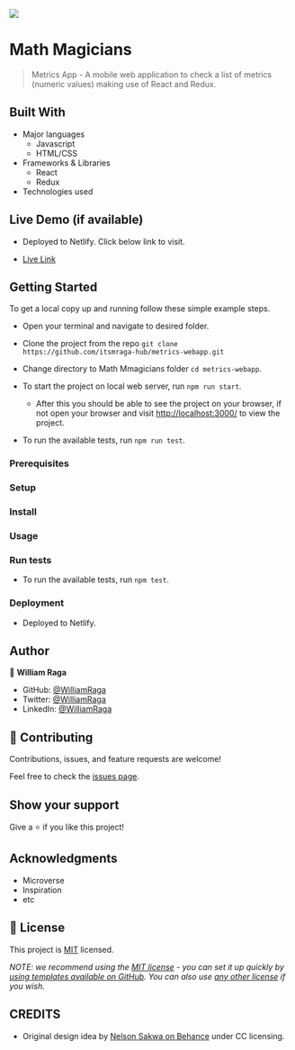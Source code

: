 ![](https://img.shields.io/badge/Microverse-blueviolet)

# Math Magicians

> Metrics App - A mobile web application to check a list of metrics (numeric values) making use of React and Redux.

## Built With

- Major languages
  - Javascript
  - HTML/CSS
- Frameworks & Libraries
  - React
  - Redux
- Technologies used

## Live Demo (if available)

- Deployed to Netlify. Click below link to visit.

- [Live Link](https://)

## Getting Started

To get a local copy up and running follow these simple example steps.

- Open your terminal and navigate to desired folder.

- Clone the project from the repo `git clone https://github.com/itsmraga-hub/metrics-webapp.git`

- Change directory to Math Mmagicians folder `cd metrics-webapp`.

- To start the project on local web server, run `npm run start`.

  - After this you should be able to see the project on your browser, if not open your browser and visit [http://localhost:3000/](http://localhost:3000/) to view the project.

- To run the available tests, run `npm run test`.

### Prerequisites

### Setup

### Install

### Usage

### Run tests

- To run the available tests, run `npm test`.

### Deployment

- Deployed to Netlify.

## Author

👤 **William Raga**

- GitHub: [@WilliamRaga](https://github.com/itsmraga-hub)
- Twitter: [@WilliamRaga](https://twitter.com/RagaMacharia)
- LinkedIn: [@WilliamRaga](https://linkedin.com/in/itsmraga/)

## 🤝 Contributing

Contributions, issues, and feature requests are welcome!

Feel free to check the [issues page](../../issues/).

## Show your support

Give a ⭐️ if you like this project!

## Acknowledgments

- Microverse
- Inspiration
- etc

## 📝 License

This project is [MIT](./LICENSE) licensed.

_NOTE: we recommend using the [MIT license](https://choosealicense.com/licenses/mit/) - you can set it up quickly by [using templates available on GitHub](https://docs.github.com/en/communities/setting-up-your-project-for-healthy-contributions/adding-a-license-to-a-repository). You can also use [any other license](https://choosealicense.com/licenses/) if you wish._

## CREDITS

- Original design idea by [Nelson Sakwa on Behance](https://www.behance.net/sakwadesignstudio) under CC licensing.
